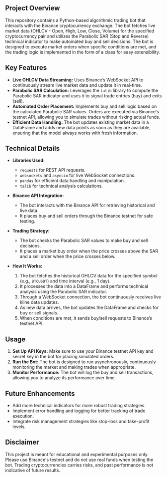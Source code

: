 
## Project Overview
This repository contains a Python-based algorithmic trading bot that interacts with the Binance cryptocurrency exchange. The bot fetches live market data (OHLCV - Open, High, Low, Close, Volume) for the specified cryptocurrency pair and utilizes the Parabolic SAR (Stop and Reverse) technical indicator to make automated buy and sell decisions. The bot is designed to execute market orders when specific conditions are met, and the trading logic is implemented in the form of a class for easy extensibility.

## Key Features
- **Live OHLCV Data Streaming:** Uses Binance’s WebSocket API to continuously stream live market data and update it in real-time.
- **Parabolic SAR Calculation:** Leverages the `talib` library to compute the Parabolic SAR indicator and uses it to signal trade entries (buy) and exits (sell).
- **Automated Order Placement:** Implements buy and sell logic based on the calculated Parabolic SAR values. Orders are executed via Binance's testnet API, allowing you to simulate trades without risking actual funds.
- **Efficient Data Handling:** The bot updates existing market data in a DataFrame and adds new data points as soon as they are available, ensuring that the model always works with fresh information.

## Technical Details
- **Libraries Used:**
  - `requests` for REST API requests.
  - `websockets` and `asyncio` for live WebSocket connections.
  - `pandas` for efficient data handling and manipulation.
  - `talib` for technical analysis calculations.
  
- **Binance API Integration:** 
  - The bot interacts with the Binance API for retrieving historical and live data.
  - It places buy and sell orders through the Binance testnet for safe testing.
  
- **Trading Strategy:**
  - The bot checks the Parabolic SAR values to make buy and sell decisions.
  - It places a market buy order when the price crosses above the SAR and a sell order when the price crosses below.
  
- **How It Works:**
  1. The bot fetches the historical OHLCV data for the specified symbol (e.g., `BTCUSDT`) and time interval (e.g., 1 day).
  2. It processes the data into a DataFrame and performs technical analysis using the Parabolic SAR indicator.
  3. Through a WebSocket connection, the bot continuously receives live kline data updates.
  4. As new data arrives, the bot updates the DataFrame and checks for buy or sell signals.
  5. When conditions are met, it sends buy/sell requests to Binance’s testnet API.

## Usage
1. **Set Up API Keys:** Make sure to use your Binance testnet API key and secret key in the bot for placing simulated orders.
2. **Run the Bot:** The bot is designed to run asynchronously, continuously monitoring the market and making trades when appropriate.
3. **Monitor Performance:** The bot will log the buy and sell transactions, allowing you to analyze its performance over time.

## Future Enhancements
- Add more technical indicators for more robust trading strategies.
- Implement error handling and logging for better tracking of trade execution.
- Integrate risk management strategies like stop-loss and take-profit levels.
  
## Disclaimer
This project is meant for educational and experimental purposes only. Please use Binance's testnet and do not use real funds when testing the bot. Trading cryptocurrencies carries risks, and past performance is not indicative of future results.

